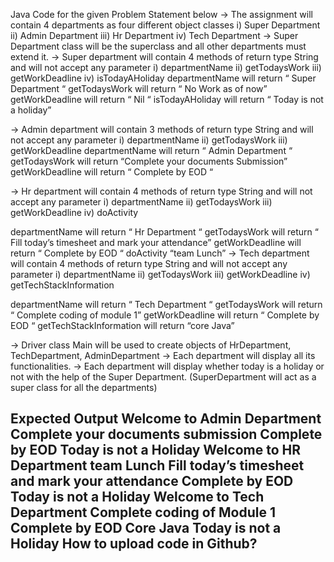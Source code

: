 Java Code for the given Problem Statement below
→ The assignment will contain 4 departments as four different object classes
i) Super Department 
ii) Admin Department 
iii) Hr Department
iv) Tech Department
→ Super Department class will be the superclass and all other departments must extend it.
→ Super department will contain 4 methods of return type String and will not accept any parameter
i) departmentName 
ii) getTodaysWork 
iii) getWorkDeadline 
iv) isTodayAHoliday
departmentName will return “ Super Department “ 
getTodaysWork will return “ No Work as of now” 
getWorkDeadline will return “ Nil “
isTodayAHoliday will return “ Today is not a holiday”

→ Admin department will contain 3 methods of return type String and will not accept any parameter
i) departmentName 
ii) getTodaysWork 
iii) getWorkDeadline
departmentName will return “ Admin Department “
getTodaysWork will return “Complete your documents Submission” 
getWorkDeadline will return “ Complete by EOD “

→ Hr department will contain 4 methods of return type String and will not accept any parameter
i) departmentName 
ii) getTodaysWork 
iii) getWorkDeadline 
iv) doActivity
 
departmentName will return “ Hr Department “
getTodaysWork will return “ Fill today’s timesheet and mark your attendance” 
getWorkDeadline will return “ Complete by EOD “
doActivity “team Lunch”
→ Tech department will contain 4 methods of return type String and will not accept any parameter
i) departmentName
ii) getTodaysWork
iii) getWorkDeadline
iv) getTechStackInformation

departmentName will return “ Tech Department “ 
getTodaysWork will return “ Complete coding of module 1” 
getWorkDeadline will return “ Complete by EOD “ 
getTechStackInformation will return “core Java”

→ Driver class Main will be used to create objects of HrDepartment, TechDepartment, AdminDepartment
→ Each department will display all its functionalities.
→ Each department will display whether today is a holiday or not with the help of the Super Department. (SuperDepartment will act as a super class for all the departments)

 Expected Output
Welcome to Admin Department Complete your documents submission Complete by EOD
Today is not a Holiday
Welcome to HR Department
team Lunch
Fill today’s timesheet and mark your attendance Complete by EOD
Today is not a Holiday
Welcome to Tech Department Complete coding of Module 1 Complete by EOD
Core Java
Today is not a Holiday
How to upload code in Github?
------------------------------------------------------------------
